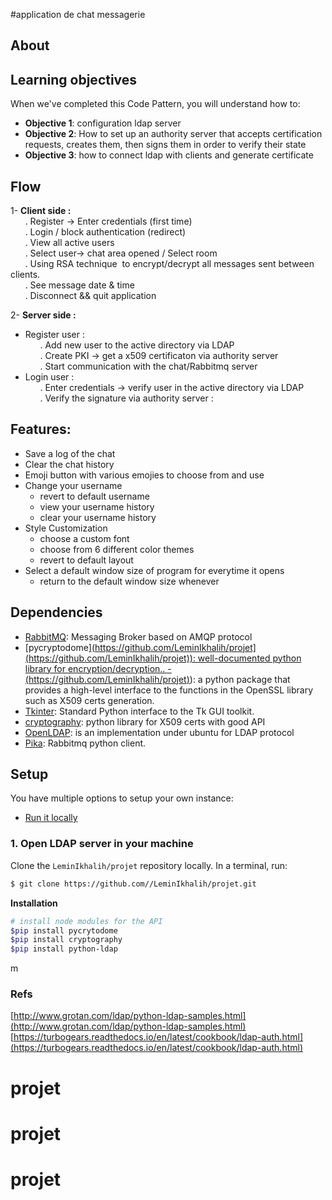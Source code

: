 #application de chat messagerie

## About


## Learning objectives

When we've completed this Code Pattern, you will understand how to:

- **Objective 1**: configuration ldap server
- **Objective 2**: How to set up an authority server that accepts certification requests, creates them, then signs them in order to verify their state
- **Objective 3**: how to connect ldap with clients and generate certificate
## Flow


1- **Client side :**
<br>&nbsp;&nbsp;&nbsp;&nbsp;&nbsp;&nbsp;. Register -> Enter credentials (first time)
<br>&nbsp;&nbsp;&nbsp;&nbsp;&nbsp;&nbsp;. Login / block authentication (redirect)
<br>&nbsp;&nbsp;&nbsp;&nbsp;&nbsp;&nbsp;. View all active users
<br>&nbsp;&nbsp;&nbsp;&nbsp;&nbsp;&nbsp;. Select user-> chat area opened / Select room
<br>&nbsp;&nbsp;&nbsp;&nbsp;&nbsp;&nbsp;. Using RSA technique  to encrypt/decrypt all messages sent between clients.
<br>&nbsp;&nbsp;&nbsp;&nbsp;&nbsp;&nbsp;. See message date & time
<br>&nbsp;&nbsp;&nbsp;&nbsp;&nbsp;&nbsp;. Disconnect && quit application

2- **Server side :**

- Register user : 
  <br>&nbsp;&nbsp;&nbsp;&nbsp;&nbsp;&nbsp;. Add new user to the active directory via LDAP 
  <br>&nbsp;&nbsp;&nbsp;&nbsp;&nbsp;&nbsp;. Create PKI -> get a x509 certificaton via authority server
  <br>&nbsp;&nbsp;&nbsp;&nbsp;&nbsp;&nbsp;. Start communication with the chat/Rabbitmq server
- Login user :
  <br>&nbsp;&nbsp;&nbsp;&nbsp;&nbsp;&nbsp;. Enter credentials -> verify user in the active directory via LDAP
  <br>&nbsp;&nbsp;&nbsp;&nbsp;&nbsp;&nbsp;. Verify the signature via authority server
:


## Features:

- Save a log of the chat
- Clear the chat history
- Emoji button with various emojies to choose from and use
- Change your username
  - revert to default username
  - view your username history
  - clear your username history
- Style Customization
  - choose a custom font
  - choose from 6 different color themes
  - revert to default layout
- Select a default window size of program for everytime it opens
  - return to the default window size whenever

## Dependencies

- [RabbitMQ]([https://github.com/LeminIkhalih/projet](https://github.com/LeminIkhalih/projet)y): Messaging Broker based on AMQP protocol
- [pycryptodome][(https://github.com/LeminIkhalih/projet](https://github.com/LeminIkhalih/projet)): well-documented python library for encryption/decryption..
-(https://github.com/LeminIkhalih/projet)](https://github.com/LeminIkhalih/projet)): a python package that provides a high-level interface to the functions in the OpenSSL library such as X509 certs generation.
- [Tkinter](https://github.com/LeminIkhalih/projet): Standard Python interface to the Tk GUI toolkit.
- [cryptography](https://github.com/LeminIkhalih/projet): python library for X509 certs with good API
- [OpenLDAP](https://github.com/LeminIkhalih/projet): is an implementation under ubuntu for LDAP protocol
- [Pika](https://github.com/LeminIkhalih/projet): Rabbitmq python client.


## Setup

You have multiple options to setup your own instance:

- [Run it locally](#run-locally)

### 1. Open LDAP server in your machine

Clone the `LeminIkhalih/projet` repository locally. In a terminal, run:

```bash
$ git clone https://github.com//LeminIkhalih/projet.git
```



**Installation**

```bash
# install node modules for the API
$pip install pycrytodome
$pip install cryptography
$pip install python-ldap
```

m

### Refs

[http://www.grotan.com/ldap/python-ldap-samples.html](http://www.grotan.com/ldap/python-ldap-samples.html) <br/>
[https://turbogears.readthedocs.io/en/latest/cookbook/ldap-auth.html](https://turbogears.readthedocs.io/en/latest/cookbook/ldap-auth.html)
# projet
# projet
# projet
